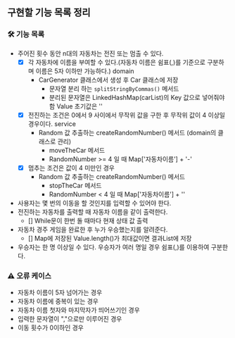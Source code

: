 ## 구현할 기능 목록 정리

### 🛠️ 기능 목록
- 주어진 횟수 동안 n대의 자동차는 전진 또는 멈출 수 있다.
  - [x] 각 자동차에 이름을 부여할 수 있다.(자동차 이름은 쉼표(,)를 기준으로 구분하며 이름은 5자 이하만 가능하다.) domain
    - CarGenerator 클래스에서 생성 후 Car 클래스에 저장
      - 문자열 분리 하는 ```splitStringByCommas()``` 메서드
      - 분리된 문자열은 LinkedHashMap(carList)의 Key 값으로 넣어줘야 함 Value 초기값은 ''
  - [x] 전진하는 조건은 0에서 9 사이에서 무작위 값을 구한 후 무작위 값이 4 이상일 경우이다. service
    - Random 값 추출하는 createRandomNumber() 메서드 (domain의 클래스로 관리)
      - moveTheCar 메서드
      - RandomNumber >= 4 일 때 Map['자동차이름'] + '-'
  - [x] 멈추는 조건은 값이 4 미만인 경우
    - Random 값 추출하는 createRandomNumber() 메서드
      - stopTheCar 메서드
      - RandomNumber < 4 일 때 Map['자동차이름'] + ''

- 사용자는 몇 번의 이동을 할 것인지를 입력할 수 있어야 한다.
- 전진하는 자동차를 출력할 때 자동차 이름을 같이 출력한다.
  - [] While문이 한번 돌 때마다 현재 상태 값 출력
- 자동차 경주 게임을 완료한 후 누가 우승했는지를 알려준다.
  - [] Map에 저장된 Value.length()가 최대값이면 결과List에 저장
- 우승자는 한 명 이상일 수 있다. 우승자가 여러 명일 경우 쉼표(,)를 이용하여 구분한다.

### ⚠️ 오류 케이스
- 자동차 이름이 5자 넘어가는 경우
- 자동차 이름에 중복이 있는 경우
- 자동차 이름 첫자와 마지막자가 띄어쓰기인 경우
- 입력한 문자열이 ","으로만 이루어진 경우
- 이동 횟수가 0이하인 경우